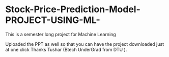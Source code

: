 # Stock-Price-Prediction-Model-PROJECT-USING-ML-
This is a semester long project for Machine Learning

Uploaded the PPT as well so that you can have the project downloaded just at one click 
Thanks
Tushar (Btech UnderGrad from DTU ).
